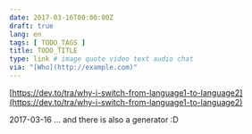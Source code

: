 ```yaml
---
date: 2017-03-16T00:00:00Z
draft: true
lang: en
tags: [ TODO_TAGS ]
title: TODO_TITLE
type: link # image quote video text audio chat
via: "[Who](http://example.com)"
---
```



[https://dev.to/tra/why-i-switch-from-language1-to-language2](https://dev.to/tra/why-i-switch-from-language1-to-language2)

2017-03-16
… and there is also a generator :D
